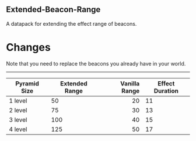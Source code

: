 ## Extended-Beacon-Range
A datapack for extending the effect range of beacons.

# Changes

Note that you need to replace the beacons you already have in your world.

---
Pyramid Size |Extended Range |Vanilla Range |Effect Duration
---|---|--:|---
1 level|50|20|11
2 level|75|30|13
3 level|100|40|15
4 level|125|50|17